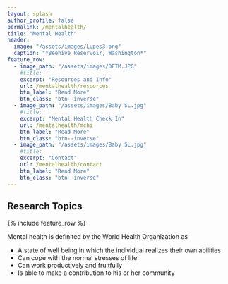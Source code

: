 ```yaml
---
layout: splash
author_profile: false
permalink: /mentalhealth/
title: "Mental Health"
header:
  image: "/assets/images/Lupes3.png"
  caption: "*Beehive Reservoir, Washington*"
feature_row:
  - image_path: "/assets/images/DFTM.JPG"
    #title: 
    excerpt: "Resources and Info"
    url: /mentalhealth/resources
    btn_label: "Read More"
    btn_class: "btn--inverse"
  - image_path: "/assets/images/Baby SL.jpg"
    #title: 
    excerpt: "Mental Health Check In"
    url: /mentalhealth/mchi
    btn_label: "Read More"
    btn_class: "btn--inverse"
  - image_path: "/assets/images/Baby SL.jpg"
    #title: 
    excerpt: "Contact"
    url: /mentalhealth/contact
    btn_label: "Read More"
    btn_class: "btn--inverse"    
---
```


## Research Topics

{% include feature_row %}

Mental health is definited by the World Health Organization as
- A state of well being in which the individual realizes their own abilities
- Can cope with the normal stresses of life
- Can work productively and fruitfully
- Is able to make a contribution to his or her community
